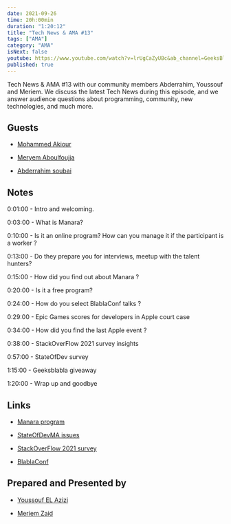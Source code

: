 ```yaml
---
date: 2021-09-26
time: 20h:00min
duration: "1:20:12"
title: "Tech News & AMA #13"
tags: ["AMA"]
category: "AMA"
isNext: false
youtube: https://www.youtube.com/watch?v=lrUgCaZyUBc&ab_channel=GeeksBlaBla
published: true
---
```


Tech News & AMA #13 with our community members Abderrahim, Youssouf and Meriem. We discuss the latest Tech News during this episode, and we answer audience questions about programming, community, new technologies, and much more.

## Guests

- [Mohammed Akiour](https://www.facebook.com/mohammedakiour)

- [Meryem Aboulfoujja](https://www.facebook.com/maar.yeem.946)

- [Abderrahim soubai](https://www.soubai.me/)

## Notes

0:01:00 - Intro and welcoming.

0:03:00 - What is Manara?

0:10:00 - Is it an online program? How can you manage it if the participant is a worker ?

0:13:00 - Do they prepare you for interviews, meetup with the talent hunters?

0:15:00 - How did you find out about Manara ?

0:20:00 - Is it a free program?

0:24:00 - How do you select BlablaConf talks ?

0:29:00 - Epic Games scores for developers in Apple court case

0:34:00 - How did you find the last Apple event ?

0:38:00 - StackOverFlow 2021 survey insights

0:57:00 - StateOfDev survey

1:15:00 - Geeksblabla giveaway

1:20:00 - Wrap up and goodbye

## Links

- [Manara program](https://www.manara.tech/apply-as-an-engineer?utm_source=FBDevCMorocco)

- [StateOfDevMA issues](https://github.com/DevC-Casa/stateofdev.ma/issues)

- [StackOverFlow 2021 survey](https://insights.stackoverflow.com/survey/2021#technology)

- [BlablaConf](https://blablaconf.com)

## Prepared and Presented by

- [Youssouf EL Azizi](https://elazizi.com/)

- [Meriem Zaid](https://twitter.com/_iMeriem)
